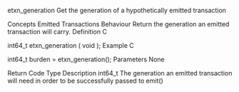 etxn_generation
Get the generation of a hypothetically emitted transaction

Concepts
Emitted Transactions
Behaviour
Return the generation an emitted transaction will carry.
Definition
C

int64_t etxn_generation (
    void
);
Example
C

int64_t burden =
  etxn_generation();
Parameters
None

Return Code
Type	Description
int64_t	The generation an emitted transaction will need in order to be successfully passed to emit()
